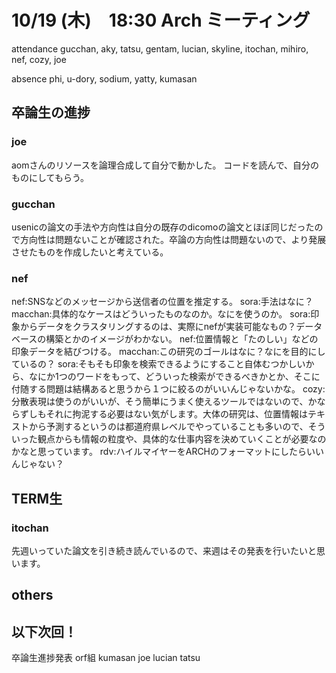 # 10/19 (木)　18:30 Arch ミーティング
attendance
gucchan, aky, tatsu, gentam, lucian, skyline, itochan, mihiro, nef, cozy, joe

absence
phi, u-dory, sodium, yatty, kumasan


## 卒論生の進捗
### joe
aomさんのリソースを論理合成して自分で動かした。
コードを読んで、自分のものにしてもらう。
### gucchan
usenicの論文の手法や方向性は自分の既存のdicomoの論文とほぼ同じだったので方向性は問題ないことが確認された。卒論の方向性は問題ないので、より発展させたものを作成したいと考えている。

### nef
nef:SNSなどのメッセージから送信者の位置を推定する。
sora:手法はなに？
macchan:具体的なケースはどういったものなのか。なにを使うのか。
sora:印象からデータをクラスタリングするのは、実際にnefが実装可能なもの？データベースの構築とかのイメージがわかない。
nef:位置情報と「たのしい」などの印象データを結びつける。
macchan:この研究のゴールはなに？なにを目的にしているの？
sora:そもそも印象を検索できるようにすること自体むつかしいから、なにか1つのワードをもって、どういった検索ができるべきかとか、そこに付随する問題は結構あると思うから１つに絞るのがいいんじゃないかな。
cozy:分散表現は使うのがいいが、そう簡単にうまく使えるツールではないので、かならずしもそれに拘泥する必要はない気がします。大体の研究は、位置情報はテキストから予測するというのは都道府県レベルでやっていることも多いので、そういった観点からも情報の粒度や、具体的な仕事内容を決めていくことが必要なのかなと思っています。
rdv:ハイルマイヤーをARCHのフォーマットにしたらいいんじゃない？

## TERM生
### itochan
先週いっていた論文を引き続き読んでいるので、来週はその発表を行いたいと思います。
## others

## 以下次回！
卒論生進捗発表
orf組 kumasan joe
lucian tatsu
